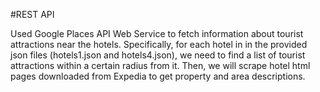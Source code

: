 #REST API

Used Google Places API Web Service to fetch information about tourist attractions near the hotels.  Specifically, for each hotel in in the provided json files (hotels1.json and hotels4.json), we need to find a list of tourist attractions within a certain radius from it. 
Then, we will scrape hotel html pages downloaded from Expedia to get property and area descriptions.

